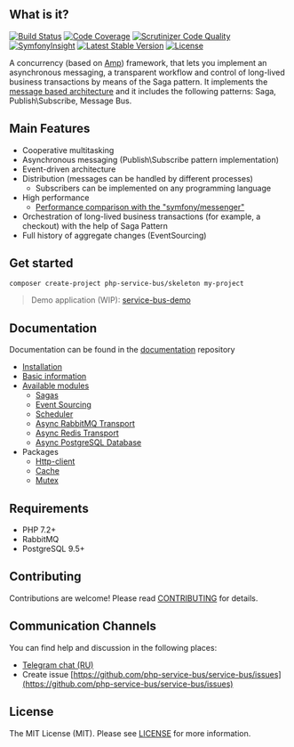## What is it?
[![Build Status](https://travis-ci.org/php-service-bus/service-bus.svg?branch=v3.3)](https://travis-ci.org/php-service-bus/service-bus)
[![Code Coverage](https://scrutinizer-ci.com/g/php-service-bus/service-bus/badges/coverage.png?b=v3.3)](https://scrutinizer-ci.com/g/php-service-bus/service-bus/?branch=v3.3)
[![Scrutinizer Code Quality](https://scrutinizer-ci.com/g/php-service-bus/service-bus/badges/quality-score.png?b=v3.3)](https://scrutinizer-ci.com/g/php-service-bus/service-bus/?branch=v3.3)
[![SymfonyInsight](https://insight.symfony.com/projects/cc0f0f0b-56f1-4ff6-b37d-69ce5db06f32/mini.svg)](https://insight.symfony.com/projects/cc0f0f0b-56f1-4ff6-b37d-69ce5db06f32)
[![Latest Stable Version](https://poser.pugx.org/php-service-bus/service-bus/v/stable)](https://packagist.org/packages/php-service-bus/service-bus)
[![License](https://poser.pugx.org/php-service-bus/service-bus/license)](https://packagist.org/packages/php-service-bus/service-bus)

A concurrency (based on [Amp](https://github.com/amphp)) framework, that lets you implement an asynchronous messaging, a transparent workflow and control of long-lived business transactions by means of the Saga pattern. It implements the [message based architecture](https://www.enterpriseintegrationpatterns.com/patterns/messaging/Messaging.html) and it includes the following patterns: Saga, Publish\Subscribe, Message Bus.

## Main Features
 - Сooperative multitasking
 - Asynchronous messaging (Publish\Subscribe pattern implementation)
 - Event-driven architecture
 - Distribution (messages can be handled by different processes)
   - Subscribers can be implemented on any programming language
 - High performance 
   - [Performance comparison with the "symfony/messenger"](https://github.com/php-service-bus/performance-comparison)
 - Orchestration of long-lived business transactions (for example, a checkout) with the help of Saga Pattern
 - Full history of aggregate changes (EventSourcing)

## Get started
```
composer create-project php-service-bus/skeleton my-project
```
> Demo application (WIP): [service-bus-demo](https://github.com/php-service-bus/demo)

## Documentation
Documentation can be found in the [documentation](https://github.com/php-service-bus/documentation) repository

* [Installation](https://github.com/php-service-bus/documentation/blob/master/pages/installation.md)
* [Basic information](https://github.com/php-service-bus/documentation/blob/master/pages/basic_information.md)
* [Available modules](https://github.com/php-service-bus/documentation/blob/master/pages/available_modules.md)
  * [Sagas](https://github.com/php-service-bus/documentation/blob/master/pages/modules/sagas.md)
  * [Event Sourcing](https://github.com/php-service-bus/documentation/blob/master/pages/modules/event_sourcing.md)
  * [Scheduler](https://github.com/php-service-bus/documentation/blob/master/pages/modules/scheduler.md)
  * [Async RabbitMQ Transport](https://github.com/php-service-bus/documentation/blob/master/pages/modules/transport_phpinnacle.md)
  * [Async Redis Transport](https://github.com/php-service-bus/documentation/blob/master/pages/modules/redis_transport.md)
  * [Async PostgreSQL Database](https://github.com/php-service-bus/documentation/blob/master/pages/modules/storage_amp_sql.md)
* Packages
  * [Http-client](https://github.com/php-service-bus/documentation/blob/master/pages/packages/http_client.md)
  * [Cache](https://github.com/php-service-bus/documentation/blob/master/pages/packages/cache.md)
  * [Mutex](https://github.com/php-service-bus/documentation/blob/master/pages/packages/mutex.md)

## Requirements
  - PHP 7.2+
  - RabbitMQ
  - PostgreSQL 9.5+

## Contributing
Contributions are welcome! Please read [CONTRIBUTING](CONTRIBUTING.md) for details.

## Communication Channels
You can find help and discussion in the following places:
* [Telegram chat (RU)](https://t.me/php_service_bus)
* Create issue [https://github.com/php-service-bus/service-bus/issues](https://github.com/php-service-bus/service-bus/issues)

## License

The MIT License (MIT). Please see [LICENSE](LICENSE.md) for more information.
